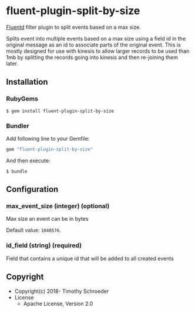 # fluent-plugin-split-by-size

[Fluentd](https://fluentd.org/) filter plugin to split events based on a max size.

Splits event into multiple events based on a max size using a field id in the original message as an id to associate parts of the original event. This is mostly designed for use with kinesis to allow larger records to be used than 1mb by splitting the records going into kinesis and then re-joining them later.

## Installation

### RubyGems

```
$ gem install fluent-plugin-split-by-size
```

### Bundler

Add following line to your Gemfile:

```ruby
gem "fluent-plugin-split-by-size"
```

And then execute:

```
$ bundle
```

## Configuration

### max_event_size (integer) (optional)

Max size an event can be in bytes

Default value: `1048576`.

### id_field (string) (required)

Field that contains a unique id that will be added to all created events

## Copyright

* Copyright(c) 2018- Timothy Schroeder
* License
  * Apache License, Version 2.0
